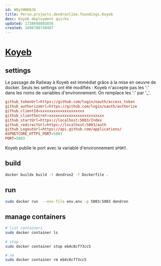```yaml
---
id: WQytHWU6JG
title: Perso.projects.dendronlike.foundings.Koyeb
desc: Koyeb deployment quirks
updated: 1738698085056
created: 1696788740487
---
```



# [Koyeb](https://koyeb.com)

## settings

Le passage de Railway à Koyeb est immédiat grâce à la mise en oeuvre de docker.
Seuls les settings ont été modifiés : Koyeb n'accepte pas les ':' dans les noms de variables d'environnement. On remplace les ':' par '_'.

```toml
github_tokenUrl=https://github.com/login/oauth/access_token
github_authorizeUrl=https://github.com/login/oauth/authorize
github_clientId=xxxxxxxxxxxxxxxxxxxx
github_clientSecret=xxxxxxxxxxxxxxxxxxxxxxxxx
github_startUrl=https://localhost:5003/Index
github_redirectUrl=https://localhost:5003/auth
github_LogoutUrl=https://api.github.com/applications/
ASPNETCORE_HTTPS_PORT=5003
PORT=5003
``` 

Koyeb publie le port avec la variable  d'environnement `$PORT`.

## build
```bash
docker buildx build -t dendron2 -f Dockerfile .
``` 
## run
```bash
sudo docker run  --env-file env.env -p 5003:5003 dendron
```

## manage containers

```bash
# list containers
sudo docker container ls
  
# stop
sudo docker container stop eb4c8cf73cc5

# rm
sudo docker container rm eb4c8cf73cc5
``` 

